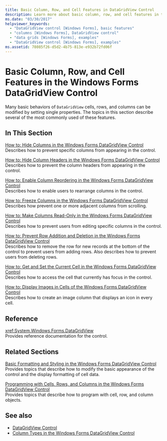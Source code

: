 ```yaml
---
title: Basic Column, Row, and Cell Features in DataGridView Control
description: Learn more about basic column, row, and cell features in the Windows Forms DataGridView Control.    
ms.date: "03/30/2017"
helpviewer_keywords: 
  - "DataGridView control [Windows Forms], basic features"
  - "columns [Windows Forms], DataGridView control"
  - "data grids [Windows Forms], examples"
  - "DataGridView control [Windows Forms], examples"
ms.assetid: 78085f26-d5d2-4b75-813e-e932b72fd06f
---
```

# Basic Column, Row, and Cell Features in the Windows Forms DataGridView Control
Many basic behaviors of `DataGridView` cells, rows, and columns can be modified by setting single properties. The topics in this section describe several of the most commonly used of these features.  
  
## In This Section  
 [How to: Hide Columns in the Windows Forms DataGridView Control](how-to-hide-columns-in-the-windows-forms-datagridview-control.md)  
 Describes how to prevent specific columns from appearing in the control.  
  
 [How to: Hide Column Headers in the Windows Forms DataGridView Control](how-to-hide-column-headers-in-the-windows-forms-datagridview-control.md)  
 Describes how to prevent the column headers from appearing in the control.  
  
 [How to: Enable Column Reordering in the Windows Forms DataGridView Control](how-to-enable-column-reordering-in-the-windows-forms-datagridview-control.md)  
 Describes how to enable users to rearrange columns in the control.  
  
 [How to: Freeze Columns in the Windows Forms DataGridView Control](how-to-freeze-columns-in-the-windows-forms-datagridview-control.md)  
 Describes how prevent one or more adjacent columns from scrolling.  
  
 [How to: Make Columns Read-Only in the Windows Forms DataGridView Control](how-to-make-columns-read-only-in-the-windows-forms-datagridview-control.md)  
 Describes how to prevent users from editing specific columns in the control.  
  
 [How to: Prevent Row Addition and Deletion in the Windows Forms DataGridView Control](prevent-row-addition-and-deletion-datagridview.md)  
 Describes how to remove the row for new records at the bottom of the control to prevent users from adding rows. Also describes how to prevent users from deleting rows.  
  
 [How to: Get and Set the Current Cell in the Windows Forms DataGridView Control](get-and-set-the-current-cell-wf-datagridview-control.md)  
 Describes how to access the cell that currently has focus in the control.  
  
 [How to: Display Images in Cells of the Windows Forms DataGridView Control](how-to-display-images-in-cells-of-the-windows-forms-datagridview-control.md)  
 Describes how to create an image column that displays an icon in every cell.  
  
## Reference  
 <xref:System.Windows.Forms.DataGridView>  
 Provides reference documentation for the control.  
  
## Related Sections  
 [Basic Formatting and Styling in the Windows Forms DataGridView Control](basic-formatting-and-styling-in-the-windows-forms-datagridview-control.md)  
 Provides topics that describe how to modify the basic appearance of the control and the display formatting of cell data.  
  
 [Programming with Cells, Rows, and Columns in the Windows Forms DataGridView Control](programming-with-cells-rows-and-columns-in-the-datagrid.md)  
 Provides topics that describe how to program with cell, row, and column objects.  
  
## See also

- [DataGridView Control](datagridview-control-windows-forms.md)
- [Column Types in the Windows Forms DataGridView Control](column-types-in-the-windows-forms-datagridview-control.md)
